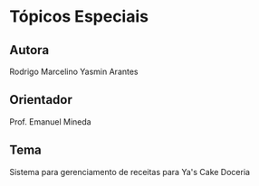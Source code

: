 # Tópicos Especiais

## Autora 

Rodrigo Marcelino 
Yasmin Arantes

## Orientador

Prof. Emanuel Mineda

## Tema

Sistema para gerenciamento de receitas para Ya's Cake Doceria 

